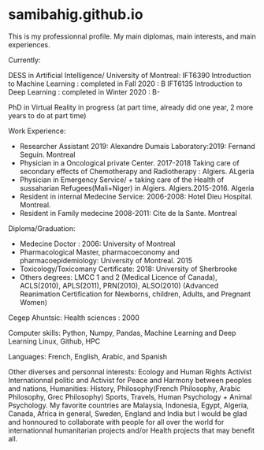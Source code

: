 # samibahig.github.io
This is my professionnal profile.  My main diplomas, main interests, and main experiences.

Currently:

DESS in Artificial Intelligence/ University of Montreal: 
    IFT6390 Introduction to Machine Learning : completed in Fall 2020  : B
    IFT6135 Introduction to Deep Learning : completed in Winter 2020 : B-

PhD in Virtual Reality in progress (at part time, already did one year, 2 more years to do at part time)


Work Experience: 
- Researcher Assistant 2019: Alexandre Dumais Laboratory:2019: Fernand Seguin. Montreal
- Physician in a Oncological private Center. 2017-2018 Taking care of secondary effects of Chemotherapy and Radiotherapy : Algiers. ALgeria   
- Physician in Emergency Service/ + taking care of the Health of sussaharian Refugees(Mali+Niger) in Algiers.   Algiers.2015-2016. Algeria
- Resident in internal Medecine Service: 2006-2008: Hotel Dieu Hospital. Montreal.
- Resident in Family medecine 2008-2011: Cite de la Sante. Montreal
   
Diploma/Graduation: 
- Medecine Doctor : 2006: University of Montreal
- Pharmacological Master, pharmacoeconomy and pharmacoepidemiology: University of Montreal. 2015
- Toxicology/Toxicomany Certificate: 2018: University of Sherbrooke
- Others degrees: LMCC 1 and 2 (Medical Licence of Canada),  ACLS(2010), APLS(2011), PRN(2010), ALSO(2010)  (Advanced Reanimation Certification for Newborns, children, Adults, and Pregnant Women)  
    
Cegep Ahuntsic: Health sciences : 2000


Computer skills: 
Python, Numpy, Pandas, 
Machine Learning and Deep Learning
Linux, Github, HPC

Languages: French, English, Arabic, and Spanish

Other diverses and personnal interests: 
Ecology and Human Rights Activist 
Internationnal politic and Activist for Peace and Harmony between peoples and nations,
Humanities: History, Philosophy(French Philosophy, Arabic Philosophy, Grec Philosophy)
Sports, Travels, Human Psychology + Animal Psychology. 
My favorite countries are Malaysia, Indonesia, Egypt, Algeria, Canada, Africa in general, Sweden, England and India but I would be glad and honnoured 
to collaborate with people for all over the world for internationnal humanitarian projects and/or Health projects that may benefit all.
